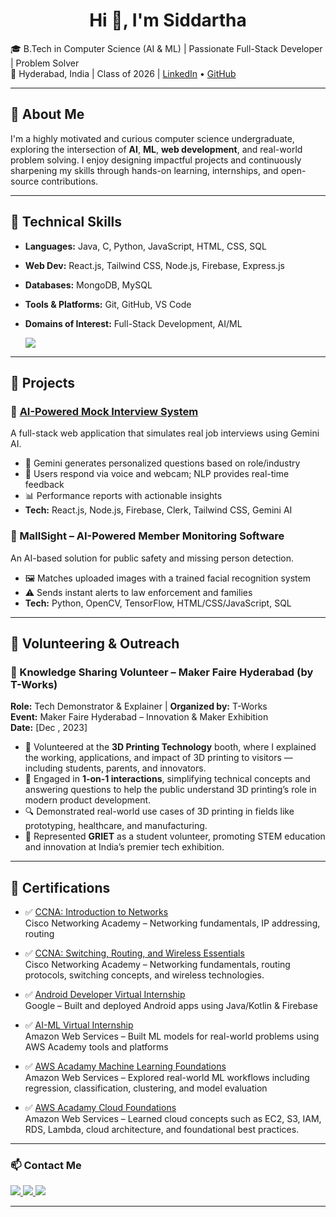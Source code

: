 <h1 align="center">Hi 👋, I'm Siddartha</h1>

🎓 B.Tech in Computer Science (AI & ML) | Passionate Full-Stack Developer | Problem Solver  
📍 Hyderabad, India | Class of 2026 | [LinkedIn](https://www.linkedin.com/in/gunjalasiddartha/) • [GitHub](https://github.com/GunjalaSiddartha)

---

## 🌟 About Me

I'm a highly motivated and curious computer science undergraduate, exploring the intersection of **AI**, **ML**, **web development**, and real-world problem solving. I enjoy designing impactful projects and continuously sharpening my skills through hands-on learning, internships, and open-source contributions.

---

## 🔧 Technical Skills

- **Languages:** Java, C, Python, JavaScript, HTML, CSS, SQL  
- **Web Dev:** React.js, Tailwind CSS, Node.js, Firebase, Express.js  
- **Databases:** MongoDB, MySQL  
- **Tools & Platforms:** Git, GitHub, VS Code  
- **Domains of Interest:** Full-Stack Development, AI/ML

  <p>
  <img src="https://skillicons.dev/icons?i=java,python,c,html,css,js,ts,react,nodejs,express,mongodb,firebase,vercel,tailwind,tensorflow,git" />
</p>

---

## 💼 Projects

### 🔹 [AI-Powered Mock Interview System](https://github.com/GunjalaSiddartha/AI-Powered-Mock-Interview-System-2)
A full-stack web application that simulates real job interviews using Gemini AI.  
- 🧠 Gemini generates personalized questions based on role/industry  
- 🎤 Users respond via voice and webcam; NLP provides real-time feedback  
- 📊 Performance reports with actionable insights  
- **Tech:** React.js, Node.js, Firebase, Clerk, Tailwind CSS, Gemini AI

### 🔹 MallSight – AI-Powered Member Monitoring Software
An AI-based solution for public safety and missing person detection.  
- 🖼️ Matches uploaded images with a trained facial recognition system  
- ⚠️ Sends instant alerts to law enforcement and families  
- **Tech:** Python, OpenCV, TensorFlow, HTML/CSS/JavaScript, SQL
  
---

## 🤝 Volunteering & Outreach

### 🔹 Knowledge Sharing Volunteer – Maker Faire Hyderabad (by T-Works)
**Role:** Tech Demonstrator & Explainer | **Organized by:** T-Works  
**Event:** Maker Faire Hyderabad – Innovation & Maker Exhibition  
**Date:** [Dec , 2023]

- 🎯 Volunteered at the **3D Printing Technology** booth, where I explained the working, applications, and impact of 3D printing to visitors — including students, parents, and innovators.
- 💬 Engaged in **1-on-1 interactions**, simplifying technical concepts and answering questions to help the public understand 3D printing’s role in modern product development.
- 🔍 Demonstrated real-world use cases of 3D printing in fields like prototyping, healthcare, and manufacturing.
- 👥 Represented **GRIET** as a student volunteer, promoting STEM education and innovation at India’s premier tech exhibition.

---

## 📜 Certifications

- ✅ [CCNA: Introduction to Networks](https://www.linkedin.com/in/gunjalasiddartha/details/certifications/1740981831933/single-media-viewer)  
  Cisco Networking Academy – Networking fundamentals, IP addressing, routing

- ✅ [CCNA: Switching, Routing, and Wireless Essentials](https://www.linkedin.com/in/gunjalasiddartha/details/certifications/1748631264841/single-media-viewer/?profileId=ACoAAEmNMoMBOa3BJS3wfcgfucKYHDDDqyGwZPw/single-media-viewer)  
  Cisco Networking Academy – Networking fundamentals, routing protocols, switching concepts, and wireless technologies.

- ✅ [Android Developer Virtual Internship](https://www.linkedin.com/in/gunjalasiddartha/details/certifications/1733250946283/single-media-viewer)  
  Google – Built and deployed Android apps using Java/Kotlin & Firebase

- ✅ [AI-ML Virtual Internship](https://www.linkedin.com/in/gunjalasiddartha/details/certifications/1733251175272/single-media-viewer)  
  Amazon Web Services – Built ML models for real-world problems using AWS Academy tools and platforms

- ✅ [AWS Acadamy Machine Learning Foundations](https://www.linkedin.com/in/gunjalasiddartha/details/certifications/1733293533932/single-media-viewer/?profileId=ACoAAEmNMoMBOa3BJS3wfcgfucKYHDDDqyGwZPw/single-media-viewer)  
  Amazon Web Services – Explored real-world ML workflows including regression, classification, clustering, and model evaluation

- ✅ [AWS Acadamy Cloud Foundations](https://www.linkedin.com/in/gunjalasiddartha/details/certifications/1733293871151/single-media-viewer/?profileId=ACoAAEmNMoMBOa3BJS3wfcgfucKYHDDDqyGwZPw/single-media-viewer)  
  Amazon Web Services – Learned cloud concepts such as EC2, S3, IAM, RDS, Lambda, cloud architecture, and foundational best practices.

---

### 📫 Contact Me

<a href="mailto:gunjalasiddartha@gmail.com">
  <img src="https://img.shields.io/badge/Gmail-red?logo=gmail&logoColor=white" />
</a>
<a href="https://www.linkedin.com/in/gunjalasiddartha/" target="_blank">
  <img src="https://img.shields.io/badge/LinkedIn-blue?logo=linkedin&logoColor=white" />
</a>
<a href="https://github.com/GunjalaSiddartha" target="_blank">
  <img src="https://img.shields.io/badge/GitHub-black?logo=github&logoColor=white" />
</a>


---



<!--
**GunjalaSiddartha/GunjalaSiddartha** is a ✨ _special_ ✨ repository because its `README.md` (this file) appears on your GitHub profile.

Here are some ideas to get you started:

- 🔭 I’m currently working on ...
- 🌱 I’m currently learning ...
- 👯 I’m looking to collaborate on ...
- 🤔 I’m looking for help with ...
- 💬 Ask me about ...
- 📫 How to reach me: ...
- 😄 Pronouns: ...
- ⚡ Fun fact: ...
-->
